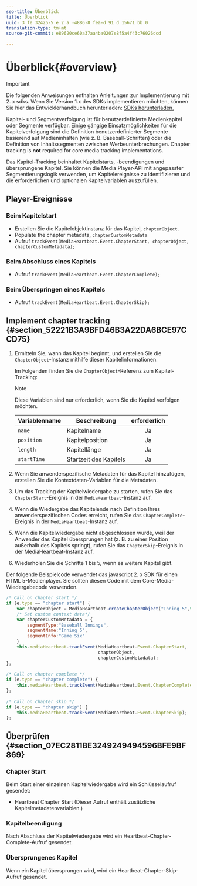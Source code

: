 ```yaml
---
seo-title: Überblick
title: Überblick
uuid: 3 fe 32425-5 e 2 a -4886-8 fea-d 91 d 15671 bb 0
translation-type: tm+mt
source-git-commit: e89620ce60a37aa4ba0207e8f5a4f43c76026dcd

---
```



# Überblick{#overview}

>[!IMPORTANT]
>
>Die folgenden Anweisungen enthalten Anleitungen zur Implementierung mit 2. x sdks. Wenn Sie Version 1.x des SDKs implementieren möchten, können Sie hier das Entwicklerhandbuch herunterladen: [SDKs herunterladen.](/help/sdk-implement/download-sdks.md)

Kapitel- und Segmentverfolgung ist für benutzerdefinierte Medienkapitel oder Segmente verfügbar. Einige gängige Einsatzmöglichkeiten für die Kapitelverfolgung sind die Definition benutzerdefinierter Segmente basierend auf Medieninhalten (wie z. B. Baseball-Schriften) oder die Definition von Inhaltssegmenten zwischen Werbeunterbrechungen. Chapter tracking is **not** required for core media tracking implementations.

Das Kapitel-Tracking beinhaltet Kapitelstarts, -beendigungen und übersprungene Kapitel. Sie können die Media Player-API mit angepasster Segmentierungslogik verwenden, um Kapitelereignisse zu identifizieren und die erforderlichen und optionalen Kapitelvariablen auszufüllen.

## Player-Ereignisse

### Beim Kapitelstart

* Erstellen Sie die Kapitelobjektinstanz für das Kapitel, `chapterObject`.
* Populate the chapter metadata, `chapterCustomMetadata`
* Aufruf    `trackEvent(MediaHeartbeat.Event.ChapterStart, chapterObject, chapterCustomMetadata);`

### Beim Abschluss eines Kapitels

* Aufruf    `trackEvent(MediaHeartbeat.Event.ChapterComplete);`

### Beim Überspringen eines Kapitels

* Aufruf    `trackEvent(MediaHeartbeat.Event.ChapterSkip);`

## Implement chapter tracking {#section_52221B3A9BFD46B3A22DA6BCE97CCD75}

1. Ermitteln Sie, wann das Kapitel beginnt, und erstellen Sie die `ChapterObject`-Instanz mithilfe dieser Kapitelinformationen.

   Im Folgenden finden Sie die `ChapterObject`-Referenz zum Kapitel-Tracking:

   >[!NOTE]
   >
   >Diese Variablen sind nur erforderlich, wenn Sie die Kapitel verfolgen möchten.

   | Variablenname | Beschreibung | erforderlich |
   | --- | --- | :---: |
   | `name` | Kapitelname | Ja |
   | `position` | Kapitelposition | Ja |
   | `length` | Kapitellänge | Ja |
   | `startTime` | Startzeit des Kapitels | Ja |

1. Wenn Sie anwenderspezifische Metadaten für das Kapitel hinzufügen, erstellen Sie die Kontextdaten-Variablen für die Metadaten.
1. Um das Tracking der Kapitelwiedergabe zu starten, rufen Sie das `ChapterStart`-Ereignis in der `MediaHeartbeat`-Instanz auf.
1. Wenn die Wiedergabe das Kapitelende nach Definition Ihres anwenderspezifischen Codes erreicht, rufen Sie das `ChapterComplete`-Ereignis in der `MediaHeartbeat`-Instanz auf.
1. Wenn die Kapitelwiedergabe nicht abgeschlossen wurde, weil der Anwender das Kapitel übersprungen hat (z. B. zu einer Position außerhalb des Kapitels springt), rufen Sie das `ChapterSkip`-Ereignis in der MediaHeartbeat-Instanz auf.
1. Wiederholen Sie die Schritte 1 bis 5, wenn es weitere Kapitel gibt.

Der folgende Beispielcode verwendet das javascript 2. x SDK für einen HTML 5-Medienplayer. Sie sollten diesen Code mit dem Core-Media-Wiedergabecode verwenden.

```js
/* Call on chapter start */ 
if (e.type == "chapter start") { 
    var chapterObject = MediaHeartbeat.createChapterObject("Inning 5",5,500,2500); 
    /* Set custom context data*/ 
    var chapterCustomMetadata = { 
        segmentType:"Baseball Innings", 
        segmentName:"Inning 5", 
        segmentInfo:"Game Six" 
    } 
    this.mediaHeartbeat.trackEvent(MediaHeartbeat.Event.ChapterStart,  
                                   chapterObject,  
                                   chapterCustomMetadata); 
}; 
 
/* Call on chapter complete */ 
if (e.type == "chapter complete") { 
    this.mediaHeartbeat.trackEvent(MediaHeartbeat.Event.ChapterComplete); 
}; 
 
/* Call on chapter skip */ 
if (e.type == "chapter skip") { 
    this.mediaHeartbeat.trackEvent(MediaHeartbeat.Event.ChapterSkip); 
}; 
```

## Überprüfen {#section_07EC2811BE3249249494596BFE9BF869}

### Chapter Start

Beim Start einer einzelnen Kapitelwiedergabe wird ein Schlüsselaufruf gesendet:

* Heartbeat Chapter Start (Dieser Aufruf enthält zusätzliche Kapitelmetadatenvariablen.)

### Kapitelbeendigung

Nach Abschluss der Kapitelwiedergabe wird ein Heartbeat-Chapter-Complete-Aufruf gesendet.

### Übersprungenes Kapitel

Wenn ein Kapitel übersprungen wird, wird ein Heartbeat-Chapter-Skip-Aufruf gesendet.
